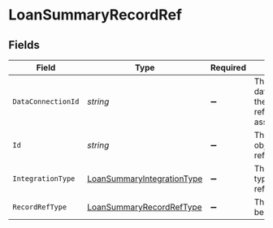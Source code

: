 # LoanSummaryRecordRef


## Fields

| Field                                                                           | Type                                                                            | Required                                                                        | Description                                                                     |
| ------------------------------------------------------------------------------- | ------------------------------------------------------------------------------- | ------------------------------------------------------------------------------- | ------------------------------------------------------------------------------- |
| `DataConnectionId`                                                              | *string*                                                                        | :heavy_minus_sign:                                                              | The dataConnectionId the object being referred to is associated with.           |
| `Id`                                                                            | *string*                                                                        | :heavy_minus_sign:                                                              | The id of the object being referred to.                                         |
| `IntegrationType`                                                               | [LoanSummaryIntegrationType](../../models/shared/LoanSummaryIntegrationType.md) | :heavy_minus_sign:                                                              | The integration type begin referred to.                                         |
| `RecordRefType`                                                                 | [LoanSummaryRecordRefType](../../models/shared/LoanSummaryRecordRefType.md)     | :heavy_minus_sign:                                                              | The datatype being referred to.                                                 |